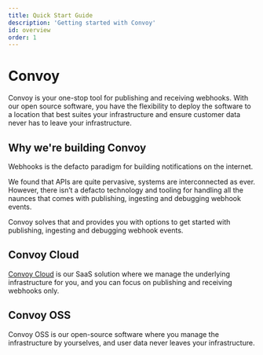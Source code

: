 ```yaml
---
title: Quick Start Guide
description: 'Getting started with Convoy'
id: overview
order: 1
---
```


Convoy
======

Convoy is your one-stop tool for publishing and receiving webhooks. With our open source software, you have the flexibility to deploy the software to a location that best suites your infrastructure and ensure customer data never has to leave your infrastructure.

## Why we're building Convoy

Webhooks is the defacto paradigm for building notifications on the internet.

We found that APIs are quite pervasive, systems are interconnected as ever. However, there isn’t a defacto technology and tooling for handling all the naunces that comes with publishing, ingesting and debugging webhook events.

Convoy solves that and provides you with options to get started with publishing, ingesting and debugging webhook events.

## Convoy Cloud

[Convoy Cloud](https://dashboard.getconvoy.io/signup) is our SaaS solution where we manage the underlying infrastructure for you, and you can focus on publishing and receiving webhooks only.

## Convoy OSS

Convoy OSS is our open-source software where you manage the infrastructure by yourselves, and user data never leaves your infrastructure.